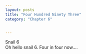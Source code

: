 ```yaml
---
layout: posts
title: "Four Hundred Ninety Three"
category: "Chapter 6"


---
```

<style>
body {
text-align: justify}
</style>

Snail 6
<br>
Oh hello snail 6. Four in four now....

